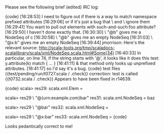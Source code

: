 Please see the following brief (edited) IRC log:

{code}
[16:28:53] <jmorrison> I need to figure out if there is a way to match namespace prefixed attributes
[16:29:06] <jmorrison> or if it's just a bug that \ and \\ ignore them
[16:29:41] <mithraic> You want to pull out elements with such-and-such:foo attribute?
[16:29:50] <mithraic> I haven't done exactly that.
[16:30:30] <jmorrison> <a b="c"> \ "@b" gives me a NodeSeq of c
[16:30:58] <jmorrison> <a x:b="c" xmlns:x="urn:y"> \ "@b" gives me an empty NodeSeq
[16:31:03] <jmorrison> <a x:b="c" xmlns:x="urn:y"> \ "@x:b" gives me an empty NodeSeq
[16:39:44] <mithraic> jmorrison: Here's the relevant source: http://scala-tools.org/tmp/scaladocs-scalalibrary/scala/xml/NodeSeq.scala.html#Some(34)
[16:40:33] <mithraic> In particular, on line 74, if the string starts with '@', it looks like it does this test: y.attribute(k) match { ... }
[16:41:11] <mithraic> & that method only looks up unprefixed attributes.
[16:41:17] <mithraic> so I'd say it's a bug.
{code}
test files {{test/pending/run/t0727.scala / .check}}
correction: test is called {{t0732.scala / .check}}
Appears to have been fixed in r14639. 

{code}
scala> <foo x:bar="baz" xmlns:x="urn:example.com"/>
res29: scala.xml.Elem = <foo x:bar="baz" xmlns:x="urn:example.com"></foo>

scala> res29 \ "@{urn:example.com}bar"
res31: scala.xml.NodeSeq = baz

scala> res29 \ "@bar"
res32: scala.xml.NodeSeq =

scala> res29 \ "@x:bar"
res33: scala.xml.NodeSeq =
{code}

Looks pedantically correct to me!
